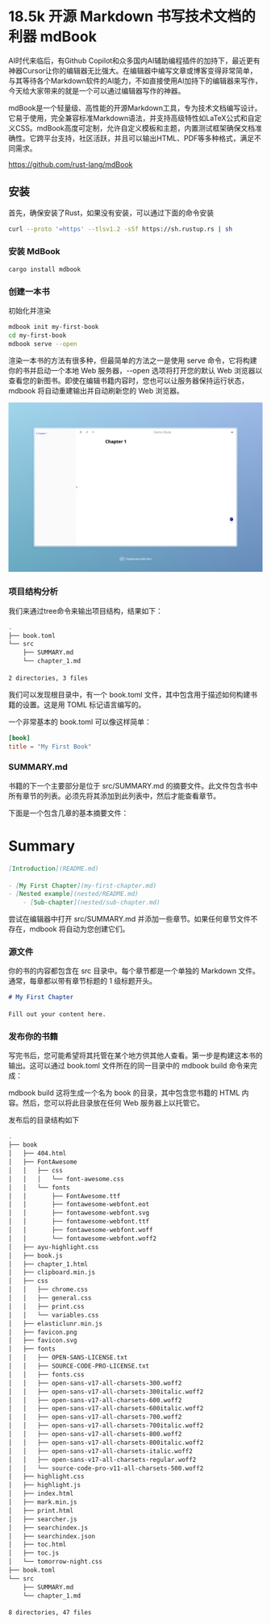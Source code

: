 # 18.5k 开源 Markdown 书写技术文档的利器 mdBook 

AI时代来临后，有Github Copilot和众多国内AI辅助编程插件的加持下，最近更有神器Cursor让你的编辑器无比强大。在编辑器中编写文章或博客变得非常简单，与其等待各个Markdown软件的AI能力，不如直接使用AI加持下的编辑器来写作，今天给大家带来的就是一个可以通过编辑器写作的神器。

mdBook是一个轻量级、高性能的开源Markdown工具，专为技术文档编写设计。它易于使用，完全兼容标准Markdown语法，并支持高级特性如LaTeX公式和自定义CSS。mdBook高度可定制，允许自定义模板和主题，内置测试框架确保文档准确性。它跨平台支持，社区活跃，并且可以输出HTML、PDF等多种格式，满足不同需求。

https://github.com/rust-lang/mdBook


## 安装

首先，确保安装了Rust，如果没有安装，可以通过下面的命令安装

```bash
curl --proto '=https' --tlsv1.2 -sSf https://sh.rustup.rs | sh
```

### 安装 MdBook

```bash
cargo install mdbook
```

### 创建一本书

初始化并渲染

```bash
mdbook init my-first-book
cd my-first-book
mdbook serve --open
```

渲染一本书的方法有很多种，但最简单的方法之一是使用 serve 命令，它将构建你的书并启动一个本地 Web 服务器，--open 选项将打开您的默认 Web 浏览器以查看您的新图书。即使在编辑书籍内容时，您也可以让服务器保持运行状态，mdbook 将自动重建输出并自动刷新您的 Web 浏览器。

![](./static/mdbook-serve.jpg)


### 项目结构分析

我们来通过tree命令来输出项目结构，结果如下：

```bash
.
├── book.toml
└── src
    ├── SUMMARY.md
    └── chapter_1.md

2 directories, 3 files
```

我们可以发现根目录中，有一个 book.toml 文件，其中包含用于描述如何构建书籍的设置。这是用 TOML 标记语言编写的。

一个非常基本的 book.toml 可以像这样简单：

```toml
[book]
title = "My First Book"
```

### SUMMARY.md

书籍的下一个主要部分是位于 src/SUMMARY.md 的摘要文件。此文件包含书中所有章节的列表。必须先将其添加到此列表中，然后才能查看章节。

下面是一个包含几章的基本摘要文件：

# Summary

```md
[Introduction](README.md)

- [My First Chapter](my-first-chapter.md)
- [Nested example](nested/README.md)
    - [Sub-chapter](nested/sub-chapter.md)
```

尝试在编辑器中打开 src/SUMMARY.md 并添加一些章节。如果任何章节文件不存在，mdbook 将自动为您创建它们。

### 源文件

你的书的内容都包含在 src 目录中。每个章节都是一个单独的 Markdown 文件。通常，每章都以带有章节标题的 1 级标题开头。

```md
# My First Chapter

Fill out your content here.
```

### 发布你的书籍

写完书后，您可能希望将其托管在某个地方供其他人查看。第一步是构建这本书的输出。这可以通过 book.toml 文件所在的同一目录中的 mdbook build 命令来完成：

mdbook build
这将生成一个名为 book 的目录，其中包含您书籍的 HTML 内容。然后，您可以将此目录放在任何 Web 服务器上以托管它。

发布后的目录结构如下

```bash
.
├── book
│   ├── 404.html
│   ├── FontAwesome
│   │   ├── css
│   │   │   └── font-awesome.css
│   │   └── fonts
│   │       ├── FontAwesome.ttf
│   │       ├── fontawesome-webfont.eot
│   │       ├── fontawesome-webfont.svg
│   │       ├── fontawesome-webfont.ttf
│   │       ├── fontawesome-webfont.woff
│   │       └── fontawesome-webfont.woff2
│   ├── ayu-highlight.css
│   ├── book.js
│   ├── chapter_1.html
│   ├── clipboard.min.js
│   ├── css
│   │   ├── chrome.css
│   │   ├── general.css
│   │   ├── print.css
│   │   └── variables.css
│   ├── elasticlunr.min.js
│   ├── favicon.png
│   ├── favicon.svg
│   ├── fonts
│   │   ├── OPEN-SANS-LICENSE.txt
│   │   ├── SOURCE-CODE-PRO-LICENSE.txt
│   │   ├── fonts.css
│   │   ├── open-sans-v17-all-charsets-300.woff2
│   │   ├── open-sans-v17-all-charsets-300italic.woff2
│   │   ├── open-sans-v17-all-charsets-600.woff2
│   │   ├── open-sans-v17-all-charsets-600italic.woff2
│   │   ├── open-sans-v17-all-charsets-700.woff2
│   │   ├── open-sans-v17-all-charsets-700italic.woff2
│   │   ├── open-sans-v17-all-charsets-800.woff2
│   │   ├── open-sans-v17-all-charsets-800italic.woff2
│   │   ├── open-sans-v17-all-charsets-italic.woff2
│   │   ├── open-sans-v17-all-charsets-regular.woff2
│   │   └── source-code-pro-v11-all-charsets-500.woff2
│   ├── highlight.css
│   ├── highlight.js
│   ├── index.html
│   ├── mark.min.js
│   ├── print.html
│   ├── searcher.js
│   ├── searchindex.js
│   ├── searchindex.json
│   ├── toc.html
│   ├── toc.js
│   └── tomorrow-night.css
├── book.toml
└── src
    ├── SUMMARY.md
    └── chapter_1.md

8 directories, 47 files
```


